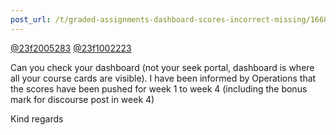 ```yaml
---
post_url: /t/graded-assignments-dashboard-scores-incorrect-missing/166816/37
---
```

[@23f2005283](/u/23f2005283) [@23f1002223](/u/23f1002223)

Can you check your dashboard (not your seek portal, dashboard is where all your course cards are visible). I have been informed by Operations that the scores have been pushed for week 1 to week 4 (including the bonus mark for discourse post in week 4)

Kind regards